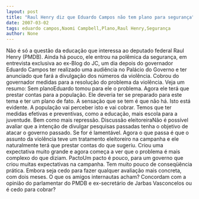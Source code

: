 ```yaml
---
layout: post
title: "Raul Henry diz que Eduardo Campos não tem plano para segurança"
date: 2007-03-02
tags: eduardo campos,Naomi Campbell,Plano,Raul Henry,Segurança
author: None
---
```

Não é só a questão da educação que interessa ao deputado federal Raul Henry (PMDB). Ainda há pouco, ele entrou na polêmica da segurança, em entrevista exclusiva ao ex-Blog do JC, um dia depois do governador Eduardo Campos ter realizado uma audiência no Palácio do Governo e ter anunciado que fará a divulgação dos números da violência. Cobrou do governador medidas para a resolução do problema da violência.
Veja um resumo:
Sem planoEduardo tomou para ele o problema. Agora ele terá que prestar contas para a população. Ele deveria ter se preparado para este tema e ter um plano de fato. A sensação que se tem é que não há. Isto está evidente. A população vai perceber isto e vai cobrar. Temos que ter medidas efetivas e preventivas, como a educação, mais escola para a juventude. Bem como mais repressão.
Discussão eleitoreiraNão é possível avaliar que a intenção de divulgar pesquisas passadas tenha o objetivo de atacar o governo passado. Se for é lamentável. Agora o que passa é que o assunto da violência teve um tratamento eleitoreiro na campanha e ele naturalmente terá que prestar contas do que sugeriu. Criou uma expectativa muito grande e agora começa a ver que o problema é mais complexo do que diziam.
PactoUm pacto é pouco, para um governo que criou muitas expectativas na campanha. Tem muito pouco de conseqüência prática. Embora seja cedo para fazer qualquer avaliação mais concreta, com dois meses.
O que os amigos internautas acham? 
Concordam com a opinião do parlamentar do PMDB e ex-secretário de Jarbas Vasconcelos ou é cedo para cobrar? 